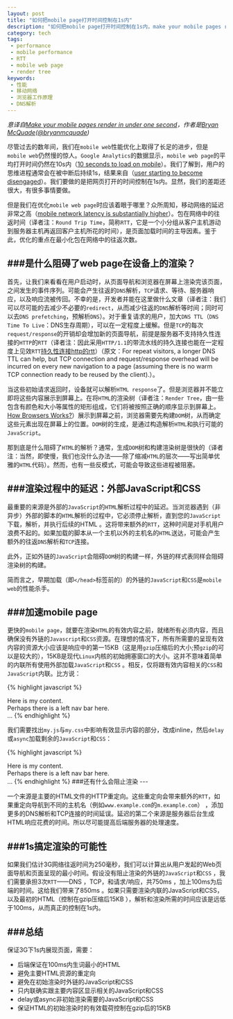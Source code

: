 ```yaml
---
layout: post
title: "如何把mobile page打开时间控制在1s内"
description: "如何把mobile page打开时间控制在1s内，make your mobile pages render in under one second"
category: tech
tags:
 - performance
 - mobile performance
 - RTT
 - mobile web page
 - render tree
keywords:
 - 性能
 - 移动网络
 - 浏览器工作原理
 - DNS解析
---
```


_意译自[Make your mobile pages render in under one second](http://calendar.perfplanet.com/2012/make-your-mobile-pages-render-in-under-one-second/)，作者是[Bryan McQuade](http://bryanmcquade.com/blog/)([@bryanmcquade](http://twitter.com/bryanmcquade))_

尽管过去的数年间，我们在`mobile web`性能优化上取得了长足的进步，但是`mobile web`仍然慢的惊人。`Google Analytics`的数据显示，`mobile web page`的平均打开时间仍然在10s内（[10 seconds to load on mobile](http://analytics.blogspot.com/2012/04/global-site-speed-overview-how-fast-are.html)）。我们了解到，用户的思维进程通常会在被中断后持续1s，结果来自（[user starting to become disengaged](http://www.useit.com/papers/responsetime.html)）。我们要做的是把网页打开的时间控制在1s内。显然，我们的差距还很大，有很多事情要做。

但是我们在优化`mobile web page`时应该着眼于哪里？众所周知，移动网络的延迟非常之高（[mobile network latency is substantially higher](http://calendar.perfplanet.com/2011/carrier-networks-down-the-rabbit-hole/)）。包在网络中的往返时间（译者注：`Round Trip Time`，简称`RTT`，它是一个小分组从客户主机游动到服务器主机再返回客户主机所花的时间），是页面加载时间的主导因素。鉴于此，优化的重点在最小化包在网络中的往返次数。

###是什么阻碍了web page在设备上的渲染？
---

首先，让我们来看看在用户启动时，从页面导航和浏览器在屏幕上渲染完该页面，之间发生的事件序列。可能会产生往返的`DNS`解析，`TCP`请求、等待、服务器响应，以及响应流被传回。不幸的是，开发者并能在这里做什么文章（译者注：我们可以尽可能的去减少不必要的`redirect`，从而减少往返的`DNS`解析等时间；同时可以去`DNS prefetching`，预解析`DNS`）。对于重复请求的用户，加大`DNS TTL`（`DNS Time To Live`：DNS生存周期），可以在一定程度上缓解。但是`TCP`的每次`request/response`的开销却会增加新的页面导航，前提是服务器不支持持久性连接的`HTTP`的`RTT`（译者注：因此采用`HTTP/1.1`的带流水线的持久连接也能在一定程度上见效`RTT`[持久性连接http的rtt](http://blog.sina.com.cn/s/blog_4da7712001000ajk.html)）（原文：For repeat visitors, a longer DNS TTL can help, but TCP connection and request/response overhead will be incurred on every new navigation to a page (assuming there is no warm TCP connection ready to be reused by the client).）。

当这些初始请求返回时，设备就可以解析`HTML response`了。但是浏览器并不能立即将这些内容展示到屏幕上。在将`HTML`的渲染树（译者注：`Render Tree`，由一些包含有颜色和大小等属性的矩形组成，它们将被按照正确的顺序显示到屏幕上。[How Browsers Works?](http://taligarsiel.com/Projects/howbrowserswork1.htm)）展示到屏幕之前，浏览器需要先构建`DOM`树，从而确定这些元素出现在屏幕上的位置。`DOM`树的生成，是通过构造解析`HTML`和执行可能的`JavaScript`。

那到底是什么阻碍了`HTML`的解析？通常，生成`DOM`树和构建渲染树是很快的（译者注：当然，即使慢，我们也没什么办法——除了缩减`HTML`的层次——写出简单优雅的`HTML`代码）。然而，也有一些反模式，可能会导致这些进程被阻塞。

###渲染过程中的延迟：外部JavaScript和CSS
----

最重要的来源是外部的`JavaScript`的`HTML`解析过程中的延迟。当浏览器遇到（非异步）外部的脚本的`HTML`解析的过程中，它必须停止解析，直到您的`JavaScript`下载，解析，并执行后续的HTML 。这将带来额外的`RTT`，这种时间是对手机用户浪费不起的。如果加载的脚本从一个主机以外的主机名的`HTML`送达，可能会产生额外的往返`DNS`解析和`TCP`连接。

此外，正如外链的`JavaScript`会阻碍`DOM`树的构建一样，外链的样式表同样会阻碍渲染树的构建。

简而言之，早期加载（即`</head>`标签前的）的外链的`JavaScript`和`CSS`是`mobile web`的性能杀手。

###加速mobile page
---

更快的`mobile page`，就要在渲染`HTML`的有效内容之前，就绪所有必须内容，而且确保没有外链的`Javascript`和`CSS`资源。在理想的情况下，所有所需要的呈现有效内容的资源大小应该是响应中的第一15KB（这是用`gzip`压缩后的大小;预`gzip`的可以是较大的），15KB是现代`Linux`内核的初始拥塞窗口的大小。这并不意味着简单的内联所有使用外部加载`JavaScript`和`CSS` 。相反，仅将跟有效内容相关的`CSS`和`JavaScript`内联。比方说：

{% highlight javascript %}
<html>
<head>
  <link rel="stylesheet" href="my.css">
  <script src="my.js"></script>
</head>
<body>
  <div class="main">
    Here is my content.
  </div>
  <div class="leftnav">
    Perhaps there is a left nav bar here.
  </div>
  ...
</body>
</html>
{% endhighlight %}

我们需要找出`my.js`与`my.css`中影响有效显示内容的部分，改成inline，然后`delay`或`async`加载剩余的`JavaScript`和`CSS`：

{% highlight javascript %}
<html>
<head>
  <style>
  .main { ... }
  .leftnav { ... }
  /* ... any other styles needed for the initial render here ... */
  </style>
  <script>
  // Any script needed for initial render here.
  // Ideally, there should be no JS needed for the initial render
  </script>
</head>
<body>
  <div class="main">
    Here is my content.
  </div>
  <div class="leftnav">
    Perhaps there is a left nav bar here.
  </div>
  ...
  <!-- 
    NOTE: delay loading of script and stylesheet may best be done
     in an asynchronous callback such as `requestAnimationFrame` 
     rather than inline in HTML, since the callback will be invoked 
     after the browser has rendered the earlier HTML content to the screen.
   -->
  <link rel="stylesheet" href="my_leftover.css">
  <script src="my_leftover.js"></script>
</body>
</html>
{% endhighlight %}
###还有什么会阻止渲染
---

一个来源是主要的HTML文件的HTTP重定向。这些重定向会带来额外的`RTT`，如果重定向导航到不同的主机名（例如`www.example.com`的`m.example.com`） ，添加更多的DNS解析和TCP连接的时间延误。延迟的第二个来源是服务器后台生成HTML响应花费的时间。所以尽可能提高后端服务器的处理速度。

###1s搞定渲染的可能性
---

如果我们估计3G网络往返时间为250毫秒，我们可以计算出从用户发起的Web页面导航和页面呈现的最小时间。假设没有阻止渲染的外链的`JavaScript`和`CSS` ，我们需要承担3次`RTT`——DNS ，TCP，和请求/响应，共750ms ，加上100ms为后端的时间。这给我们带来了850ms 。如果只需要渲染内联的JavaScript和CSS，以及最初的HTML（控制在gzip压缩后15KB ），解析和渲染所需的时间应该是远低于100ms，从而真正的控制在1s内。

###总结
---

保证3G下1s内展现页面，需要：

- 后端保证在100ms内生词最小的HTML
- 避免主要HTML资源的重定向
- 避免在初始渲染时外链的JavaScript和CSS
- 只内联确实跟主要内容区显示相关的JavaScript和CSS
- delay或async非初始渲染需要的JavaScript和CSS
- 保证HTML的初始渲染时的有效载荷控制在gzip后的15KB

